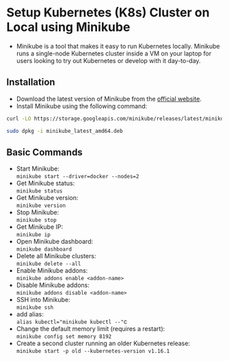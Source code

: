 # Setup Kubernetes (K8s) Cluster on Local using Minikube

- Minikube is a tool that makes it easy to run Kubernetes locally. Minikube runs a single-node Kubernetes cluster inside a VM on your laptop for users looking to try out Kubernetes or develop with it day-to-day.

## Installation

- Download the latest version of Minikube from the [official website](https://minikube.sigs.k8s.io/docs/start/).
- Install Minikube using the following command:

```bash
curl -LO https://storage.googleapis.com/minikube/releases/latest/minikube_latest_amd64.deb

sudo dpkg -i minikube_latest_amd64.deb
```

## Basic Commands

- Start Minikube:  
 `minikube start --driver=docker --nodes=2`
- Get Minikube status:  
 `minikube status`
- Get Minikube version:  
 `minikube version`
- Stop Minikube:  
 `minikube stop`
- Get Minikube IP:  
 `minikube ip`
- Open Minikube dashboard:  
 `minikube dashboard`
- Delete all Minikube clusters:  
 `minikube delete --all`
- Enable Minikube addons:  
 `minikube addons enable <addon-name>`
- Disable Minikube addons:  
 `minikube addons disable <addon-name>`
- SSH into Minikube:  
 `minikube ssh`
- add alias:  
 `alias kubectl="minikube kubectl --"`c
- Change the default memory limit (requires a restart):  
 `minikube config set memory 8192`
- Create a second cluster running an older Kubernetes release:  
`minikube start -p old --kubernetes-version v1.16.1`
